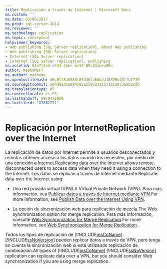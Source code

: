 ```yaml
---
title: Replicación a través de Internet | Microsoft Docs
ms.custom: ''
ms.date: 03/06/2017
ms.prod: sql-server-2014
ms.reviewer: ''
ms.technology: replication
ms.topic: conceptual
helpviewer_keywords:
- Web publishing [SQL Server replication], about Web publishing
- Web publishing [SQL Server replication]
- Internet [SQL Server replication]
- Internet [SQL Server replication], publishing
ms.assetid: 04e7f4ed-e244-4bbe-ba12-09c33abea09e
author: MashaMSFT
ms.author: mathoma
ms.openlocfilehash: 46c61f8a5383c87d46fa0dbda18876b43ffb7739
ms.sourcegitcommit: ad4d92dce894592a259721a1571b1d8736abacdb
ms.translationtype: MT
ms.contentlocale: es-ES
ms.lasthandoff: 08/04/2020
ms.locfileid: "87662791"
---
```

# <a name="replication-over-the-internet"></a><span data-ttu-id="82a5c-102">Replicación por Internet</span><span class="sxs-lookup"><span data-stu-id="82a5c-102">Replication over the Internet</span></span>
  <span data-ttu-id="82a5c-103">La replicación de datos por Internet permite a usuarios desconectados y remotos obtener acceso a los datos cuando los necesiten, por medio de una conexión a Internet.</span><span class="sxs-lookup"><span data-stu-id="82a5c-103">Replicating data over the Internet allows remote, disconnected users to access data when they need it using a connection to the Internet.</span></span> <span data-ttu-id="82a5c-104">Los datos se replican a través de Internet mediante:</span><span class="sxs-lookup"><span data-stu-id="82a5c-104">Replicate data over the Internet using:</span></span>  
  
-   <span data-ttu-id="82a5c-105">Una red privada virtual (VPN).</span><span class="sxs-lookup"><span data-stu-id="82a5c-105">A Virtual Private Network (VPN).</span></span> <span data-ttu-id="82a5c-106">Para más información, vea [Publicar datos a través de Internet mediante VPN](publish-data-over-the-internet-using-vpn.md).</span><span class="sxs-lookup"><span data-stu-id="82a5c-106">For more information, see [Publish Data over the Internet Using VPN](publish-data-over-the-internet-using-vpn.md).</span></span>  
  
-   <span data-ttu-id="82a5c-107">La opción de sincronización web para replicación de mezcla.</span><span class="sxs-lookup"><span data-stu-id="82a5c-107">The Web synchronization option for merge replication.</span></span> <span data-ttu-id="82a5c-108">Para más información, consulte [Web Synchronization for Merge Replication](web-synchronization-for-merge-replication.md).</span><span class="sxs-lookup"><span data-stu-id="82a5c-108">For more information, see [Web Synchronization for Merge Replication](web-synchronization-for-merge-replication.md).</span></span>  
  
 <span data-ttu-id="82a5c-109">Todos los tipos de replicación de [!INCLUDE[msCoName](../../includes/msconame-md.md)] [!INCLUDE[ssNoVersion](../../includes/ssnoversion-md.md)] pueden replicar datos a través de VPN, pero tenga en cuenta la sincronización web si está utilizando replicación de combinación.</span><span class="sxs-lookup"><span data-stu-id="82a5c-109">All types of [!INCLUDE[msCoName](../../includes/msconame-md.md)] [!INCLUDE[ssNoVersion](../../includes/ssnoversion-md.md)] replication can replicate data over a VPN, but you should consider Web synchronization if you are using merge replication.</span></span>  
  
  
